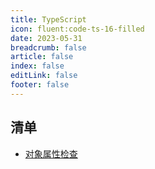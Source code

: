 ```yaml
---
title: TypeScript
icon: fluent:code-ts-16-filled
date: 2023-05-31
breadcrumb: false
article: false
index: false
editLink: false
footer: false
---
```


## 清单

- [对象属性检查](./reflect_has.md)